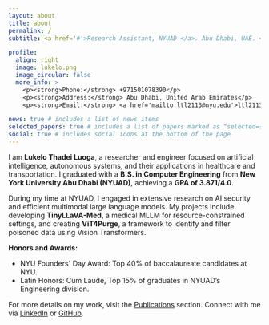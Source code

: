 ```yaml
---
layout: about
title: about
permalink: /
subtitle: <a href='#'>Research Assistant, NYUAD </a>. Abu Dhabi, UAE. <a href='mailto:ltl2113@nyu.edu'>Contact Me</a>.

profile:
  align: right
  image: lukelo.png
  image_circular: false
  more_info: >
    <p><strong>Phone:</strong> +971501078390</p>
    <p><strong>Address:</strong> Abu Dhabi, United Arab Emirates</p>
    <p><strong>Email:</strong> <a href='mailto:ltl2113@nyu.edu'>ltl2113@nyu.edu</a></p>

news: true # includes a list of news items
selected_papers: true # includes a list of papers marked as "selected={true}"
social: true # includes social icons at the bottom of the page
---
```


I am **Lukelo Thadei Luoga**, a researcher and engineer focused on artificial intelligence, autonomous systems, and their applications in healthcare and transportation. I graduated with a **B.S. in Computer Engineering** from **New York University Abu Dhabi (NYUAD)**, achieving a **GPA of 3.871/4.0**.

During my time at NYUAD, I engaged in extensive research on AI security and efficient multimodal large language models. My projects include developing **TinyLLaVA-Med**, a medical MLLM for resource-constrained settings, and creating **ViT4Purge**, a framework to identify and filter poisoned data using Vision Transformers.

**Honors and Awards:**

- NYU Founders' Day Award: Top 40% of baccalaureate candidates at NYU.
- Latin Honors: Cum Laude, Top 15% of graduates in NYUAD’s Engineering division.

For more details on my work, visit the [Publications](/al-folio/publications/) section. Connect with me via [LinkedIn](https://www.linkedin.com/in/lukelo-luoga-9bb941167/) or [GitHub](https://github.com/Kelo2000).
